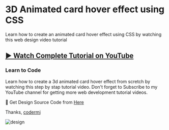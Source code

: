 # 3D Animated card hover effect using CSS
Learn how to create an animated card hover effect using CSS by watching this web design video tutorial
## [▶️ Watch Complete Tutorial on YouTube](https://youtu.be/ZqIbxQEGTNA)
### Learn to Code

Learn how to create a 3d animated card hover effect from scretch by watching this step by stap tutorial video. Don't forget to Subscribe to my YouTube channel for getting more web development tutorial videos.

🎁 Get Design Source Code from [Here](https://www.buymeacoffee.com/the.codermj/e/187774)

Thanks,
[codermj](https://www.youtube.com/@the.codermj/)

![design](https://github.com/mjshofy/CSS-3d-animated-hover-card/assets/76812554/f110e476-e0a7-4d51-9b53-2a60d57434b1)
